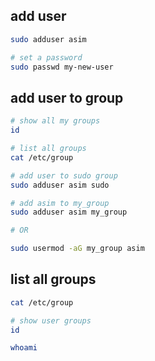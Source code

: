 ## add user
```bash
sudo adduser asim

# set a password
sudo passwd my-new-user
```


## add user to group
```bash
# show all my groups
id

# list all groups
cat /etc/group

# add user to sudo group
sudo adduser asim sudo

# add asim to my_group
sudo adduser asim my_group

# OR

sudo usermod -aG my_group asim
```


## list all groups
```bash
cat /etc/group

# show user groups
id

whoami
```

